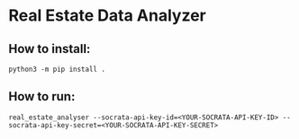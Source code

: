 # Real Estate Data Analyzer

## How to install:
```
python3 -m pip install .
```

## How to run:
```
real_estate_analyser --socrata-api-key-id=<YOUR-SOCRATA-API-KEY-ID> --socrata-api-key-secret=<YOUR-SOCRATA-API-KEY-SECRET>
```
